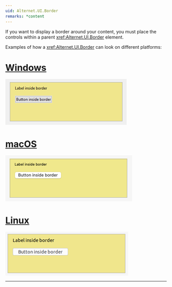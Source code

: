 ```yaml
---
uid: Alternet.UI.Border
remarks: *content
---
```

If you want to display a border around your content, you must place the controls within a parent <xref:Alternet.UI.Border> element.

Examples of how a <xref:Alternet.UI.Border> can look on different platforms:

# [Windows](#tab/screenshot-windows)
![Border on Windows](images/border-windows.png)
# [macOS](#tab/screenshot-macos)
![Border on macOS](images/border-macos.png)
# [Linux](#tab/screenshot-linux)
![Border on Linux](images/border-linux.png)
***